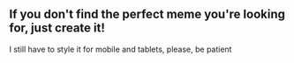 <h2>If you don't find the perfect meme you're looking for, just create it!</h2>
<p>I still have to style it for mobile and tablets, please, be patient</p>
